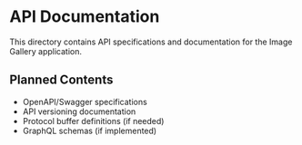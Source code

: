 # API Documentation

This directory contains API specifications and documentation for the Image Gallery application.

## Planned Contents

- OpenAPI/Swagger specifications
- API versioning documentation
- Protocol buffer definitions (if needed)
- GraphQL schemas (if implemented)
